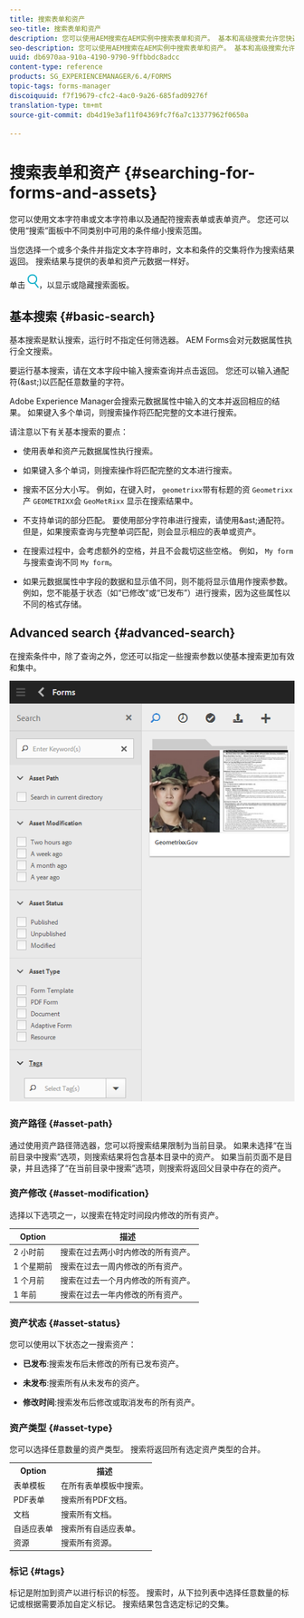 ```yaml
---
title: 搜索表单和资产
seo-title: 搜索表单和资产
description: 您可以使用AEM搜索在AEM实例中搜索表单和资产。 基本和高级搜索允许您快速定位资产。
seo-description: 您可以使用AEM搜索在AEM实例中搜索表单和资产。 基本和高级搜索允许您快速定位资产。
uuid: db6970aa-910a-4190-9790-9ffbbdc8adcc
content-type: reference
products: SG_EXPERIENCEMANAGER/6.4/FORMS
topic-tags: forms-manager
discoiquuid: f7f19679-cfc2-4ac0-9a26-685fad09276f
translation-type: tm+mt
source-git-commit: db4d19e3af11f04369fc7f6a7c13377962f0650a

---
```



# 搜索表单和资产 {#searching-for-forms-and-assets}

您可以使用文本字符串或文本字符串以及通配符搜索表单或表单资产。 您还可以使用“搜索”面板中不同类别中可用的条件缩小搜索范围。

当您选择一个或多个条件并指定文本字符串时，文本和条件的交集将作为搜索结果返回。 搜索结果与提供的表单和资产元数据一样好。

单击 ![aem6forms_search](assets/aem6forms_search.png)，以显示或隐藏搜索面板。

## 基本搜索 {#basic-search}

基本搜索是默认搜索，运行时不指定任何筛选器。 AEM Forms会对元数据属性执行全文搜索。

要运行基本搜索，请在文本字段中输入搜索查询并点击返回。 您还可以输入通配符(&amp;ast;)以匹配任意数量的字符。

Adobe Experience Manager会搜索元数据属性中输入的文本并返回相应的结果。 如果键入多个单词，则搜索操作将匹配完整的文本进行搜索。

请注意以下有关基本搜索的要点：

* 使用表单和资产元数据属性执行搜索。
* 如果键入多个单词，则搜索操作将匹配完整的文本进行搜索。
* 搜索不区分大小写。 例如，在键入时， `geometrixx`带有标题的资 `Geometrixx`产 `GEOMETRIXX`会 `GeoMetRixx` 显示在搜索结果中。

* 不支持单词的部分匹配。 要使用部分字符串进行搜索，请使用&amp;ast;通配符。 但是，如果搜索查询与完整单词匹配，则会显示相应的表单或资产。
* 在搜索过程中，会考虑额外的空格，并且不会裁切这些空格。 例如， `My form` 与搜索查询不同 `My form`。

* 如果元数据属性中字段的数据和显示值不同，则不能将显示值用作搜索参数。 例如，您不能基于状态（如“已修改”或“已发布”）进行搜索，因为这些属性以不同的格式存储。

## Advanced search {#advanced-search}

在搜索条件中，除了查询之外，您还可以指定一些搜索参数以使基本搜索更加有效和集中。

![AEM表单和资产搜索的搜索字段和参数或筛选器](assets/search_forms_assets.png)

### 资产路径 {#asset-path}

通过使用资产路径筛选器，您可以将搜索结果限制为当前目录。 如果未选择“在当前目录中搜索”选项，则搜索结果将包含基本目录中的资产。 如果当前页面不是目录，并且选择了“在当前目录中搜索”选项，则搜索将返回父目录中存在的资产。

### 资产修改 {#asset-modification}

选择以下选项之一，以搜索在特定时间段内修改的所有资产。

| **Option** | **描述** |
|---|---|
| 2 小时前 | 搜索在过去两小时内修改的所有资产。 |
| 1 个星期前 | 搜索在过去一周内修改的所有资产。 |
| 1 个月前 | 搜索在过去一个月内修改的所有资产。 |
| 1 年前 | 搜索在过去一年内修改的所有资产。 |

### 资产状态 {#asset-status}

您可以使用以下状态之一搜索资产：

* **已发布**:搜索发布后未修改的所有已发布资产。

* **未发布**:搜索所有从未发布的资产。

* **修改时间**:搜索发布后修改或取消发布的所有资产。

### 资产类型 {#asset-type}

您可以选择任意数量的资产类型。 搜索将返回所有选定资产类型的合并。

<table> 
 <tbody>
  <tr>
   <th>Option</th> 
   <th>描述</th> 
  </tr>
  <tr>
   <td>表单模板<br /> </td> 
   <td>在所有表单模板中搜索。<br /> </td> 
  </tr>
  <tr>
   <td>PDF表单</td> 
   <td>搜索所有PDF文档。</td> 
  </tr>
  <tr>
   <td>文档</td> 
   <td>搜索所有文档。</td> 
  </tr>
  <tr>
   <td>自适应表单<br /> </td> 
   <td>搜索所有自适应表单。</td> 
  </tr>
  <tr>
   <td>资源</td> 
   <td>搜索所有资源。<br /> </td> 
  </tr>
 </tbody>
</table>

### 标记 {#tags}

标记是附加到资产以进行标识的标签。 搜索时，从下拉列表中选择任意数量的标记或根据需要添加自定义标记。 搜索结果包含选定标记的交集。
